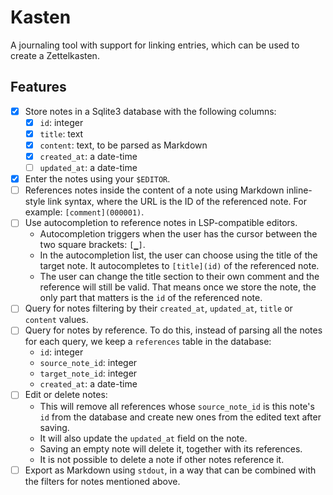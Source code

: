 # Kasten

A journaling tool with support for linking entries, which can be used to create a Zettelkasten.

## Features

- [x] Store notes in a Sqlite3 database with the following columns:
  - [x] `id`: integer
  - [x] `title`: text
  - [x] `content`: text, to be parsed as Markdown
  - [x] `created_at`: a date-time
  - [ ] `updated_at`: a date-time
- [x] Enter the notes using your `$EDITOR`.
- [ ] References notes inside the content of a note using Markdown inline-style link syntax, where the URL is the ID of the referenced note. For example: `[comment](000001)`.
- [ ] Use autocompletion to reference notes in LSP-compatible editors.
  - Autocompletion triggers when the user has the cursor between the two square brackets: `[▁]`.
  - In the autocompletion list, the user can choose using the title of the target note. It autocompletes to `[title](id)` of the referenced note.
  - The user can change the title section to their own comment and the reference will still be valid. That means once we store the note, the only part that matters is the `id` of the referenced note.
- [ ] Query for notes filtering by their `created_at`, `updated_at`, `title` or `content` values.
- [ ] Query for notes by reference. To do this, instead of parsing all the notes for each query, we keep a `references` table in the database:
  - `id`: integer
  - `source_note_id`: integer
  - `target_note_id`: integer
  - `created_at`: a date-time
- [ ] Edit or delete notes:
  - This will remove all references whose `source_note_id` is this note's `id` from the database and create new ones from the edited text after saving.
  - It will also update the `updated_at` field on the note.
  - Saving an empty note will delete it, together with its references.
  - It is not possible to delete a note if other notes reference it.
- [ ] Export as Markdown using `stdout`, in a way that can be combined with the filters for notes mentioned above.

